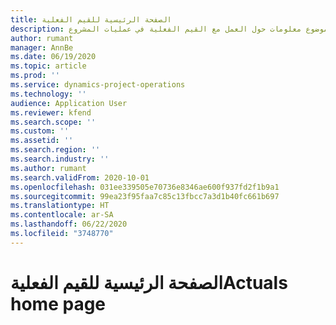 ```yaml
---
title: الصفحة الرئيسية للقيم الفعلية
description: يقدم هذا الموضوع معلومات حول العمل مع القيم الفعلية في عمليات المشروع.
author: rumant
manager: AnnBe
ms.date: 06/19/2020
ms.topic: article
ms.prod: ''
ms.service: dynamics-project-operations
ms.technology: ''
audience: Application User
ms.reviewer: kfend
ms.search.scope: ''
ms.custom: ''
ms.assetid: ''
ms.search.region: ''
ms.search.industry: ''
ms.author: rumant
ms.search.validFrom: 2020-10-01
ms.openlocfilehash: 031ee339505e70736e8346ae600f937fd2f1b9a1
ms.sourcegitcommit: 99ea23f95faa7c85c13fbcc7a3d1b40fc661b697
ms.translationtype: HT
ms.contentlocale: ar-SA
ms.lasthandoff: 06/22/2020
ms.locfileid: "3748770"
---
```

# <a name="actuals-home-page"></a><span data-ttu-id="971c9-103">الصفحة الرئيسية للقيم الفعلية</span><span class="sxs-lookup"><span data-stu-id="971c9-103">Actuals home page</span></span>

